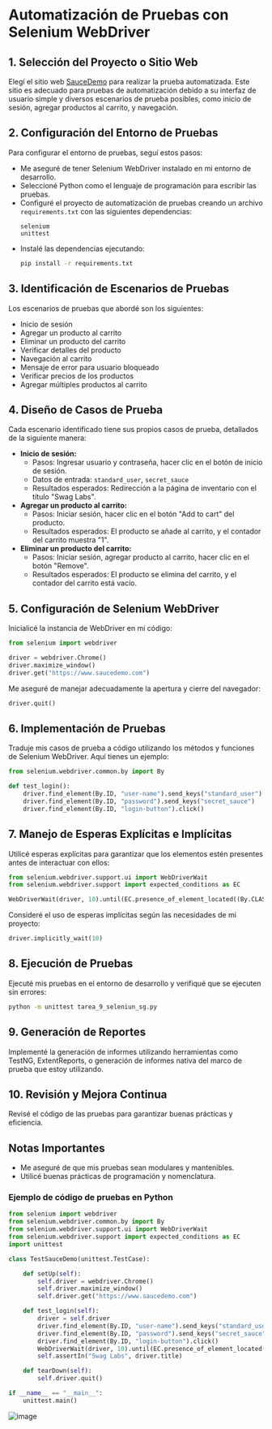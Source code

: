 # Automatización de Pruebas con Selenium WebDriver

## 1. Selección del Proyecto o Sitio Web
Elegí el sitio web [SauceDemo](https://www.saucedemo.com) para realizar la prueba automatizada. Este sitio es adecuado para pruebas de automatización debido a su interfaz de usuario simple y diversos escenarios de prueba posibles, como inicio de sesión, agregar productos al carrito, y navegación.

## 2. Configuración del Entorno de Pruebas
Para configurar el entorno de pruebas, seguí estos pasos:
- Me aseguré de tener Selenium WebDriver instalado en mi entorno de desarrollo.
- Seleccioné Python como el lenguaje de programación para escribir las pruebas.
- Configuré el proyecto de automatización de pruebas creando un archivo `requirements.txt` con las siguientes dependencias:
  ```
  selenium
  unittest
  ```
- Instalé las dependencias ejecutando:
  ```bash
  pip install -r requirements.txt
  ```

## 3. Identificación de Escenarios de Pruebas
Los escenarios de pruebas que abordé son los siguientes:
- Inicio de sesión
- Agregar un producto al carrito
- Eliminar un producto del carrito
- Verificar detalles del producto
- Navegación al carrito
- Mensaje de error para usuario bloqueado
- Verificar precios de los productos
- Agregar múltiples productos al carrito

## 4. Diseño de Casos de Prueba
Cada escenario identificado tiene sus propios casos de prueba, detallados de la siguiente manera:
- **Inicio de sesión:**
  - Pasos: Ingresar usuario y contraseña, hacer clic en el botón de inicio de sesión.
  - Datos de entrada: `standard_user`, `secret_sauce`
  - Resultados esperados: Redirección a la página de inventario con el título "Swag Labs".
- **Agregar un producto al carrito:**
  - Pasos: Iniciar sesión, hacer clic en el botón "Add to cart" del producto.
  - Resultados esperados: El producto se añade al carrito, y el contador del carrito muestra "1".
- **Eliminar un producto del carrito:**
  - Pasos: Iniciar sesión, agregar producto al carrito, hacer clic en el botón "Remove".
  - Resultados esperados: El producto se elimina del carrito, y el contador del carrito está vacío.

## 5. Configuración de Selenium WebDriver
Inicialicé la instancia de WebDriver en mi código:
```python
from selenium import webdriver

driver = webdriver.Chrome()
driver.maximize_window()
driver.get("https://www.saucedemo.com")
```
Me aseguré de manejar adecuadamente la apertura y cierre del navegador:
```python
driver.quit()
```

## 6. Implementación de Pruebas
Traduje mis casos de prueba a código utilizando los métodos y funciones de Selenium WebDriver. Aquí tienes un ejemplo:
```python
from selenium.webdriver.common.by import By

def test_login():
    driver.find_element(By.ID, "user-name").send_keys("standard_user")
    driver.find_element(By.ID, "password").send_keys("secret_sauce")
    driver.find_element(By.ID, "login-button").click()
```

## 7. Manejo de Esperas Explícitas e Implícitas
Utilicé esperas explícitas para garantizar que los elementos estén presentes antes de interactuar con ellos:
```python
from selenium.webdriver.support.ui import WebDriverWait
from selenium.webdriver.support import expected_conditions as EC

WebDriverWait(driver, 10).until(EC.presence_of_element_located((By.CLASS_NAME, "inventory_list")))
```
Consideré el uso de esperas implícitas según las necesidades de mi proyecto:
```python
driver.implicitly_wait(10)
```

## 8. Ejecución de Pruebas
Ejecuté mis pruebas en el entorno de desarrollo y verifiqué que se ejecuten sin errores:
```bash
python -m unittest tarea_9_seleniun_sg.py
```

## 9. Generación de Reportes
Implementé la generación de informes utilizando herramientas como TestNG, ExtentReports, o generación de informes nativa del marco de prueba que estoy utilizando.

## 10. Revisión y Mejora Continua
Revisé el código de las pruebas para garantizar buenas prácticas y eficiencia.

## Notas Importantes
- Me aseguré de que mis pruebas sean modulares y mantenibles.
- Utilicé buenas prácticas de programación y nomenclatura.

### Ejemplo de código de pruebas en Python
```python
from selenium import webdriver
from selenium.webdriver.common.by import By
from selenium.webdriver.support.ui import WebDriverWait
from selenium.webdriver.support import expected_conditions as EC
import unittest

class TestSauceDemo(unittest.TestCase):

    def setUp(self):
        self.driver = webdriver.Chrome()
        self.driver.maximize_window()
        self.driver.get("https://www.saucedemo.com")

    def test_login(self):
        driver = self.driver
        driver.find_element(By.ID, "user-name").send_keys("standard_user")
        driver.find_element(By.ID, "password").send_keys("secret_sauce")
        driver.find_element(By.ID, "login-button").click()
        WebDriverWait(driver, 10).until(EC.presence_of_element_located((By.CLASS_NAME, "inventory_list")))
        self.assertIn("Swag Labs", driver.title)

    def tearDown(self):
        self.driver.quit()

if __name__ == "__main__":
    unittest.main()
```

![image](https://github.com/user-attachments/assets/5541636f-bbcc-4a50-a72d-9ee92ee77421)
